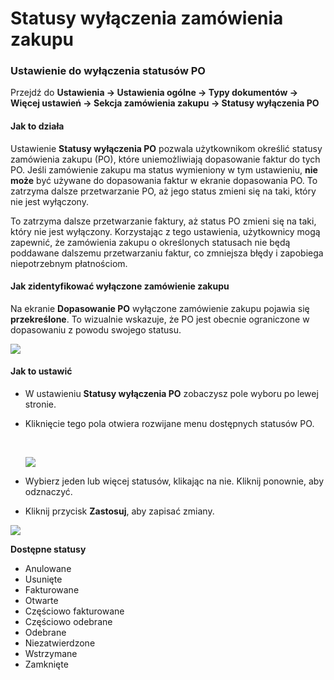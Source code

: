 # Statusy wyłączenia zamówienia zakupu

### **Ustawienie do wyłączenia statusów PO**

Przejdź do **Ustawienia → Ustawienia ogólne → Typy dokumentów → Więcej ustawień → Sekcja zamówienia zakupu → Statusy wyłączenia PO**

#### **Jak to działa**

Ustawienie **Statusy wyłączenia PO** pozwala użytkownikom określić statusy zamówienia zakupu (PO), które uniemożliwiają dopasowanie faktur do tych PO. Jeśli zamówienie zakupu ma status wymieniony w tym ustawieniu, **nie może** być używane do dopasowania faktur w ekranie dopasowania PO. To zatrzyma dalsze przetwarzanie PO, aż jego status zmieni się na taki, który nie jest wyłączony.

To zatrzyma dalsze przetwarzanie faktury, aż status PO zmieni się na taki, który nie jest wyłączony. Korzystając z tego ustawienia, użytkownicy mogą zapewnić, że zamówienia zakupu o określonych statusach nie będą poddawane dalszemu przetwarzaniu faktur, co zmniejsza błędy i zapobiega niepotrzebnym płatnościom.

#### **Jak zidentyfikować wyłączone zamówienie zakupu**

Na ekranie **Dopasowanie PO** wyłączone zamówienie zakupu pojawia się **przekreślone**. To wizualnie wskazuje, że PO jest obecnie ograniczone w dopasowaniu z powodu swojego statusu.​

![](https://files.gitbook.com/v0/b/gitbook-x-prod.appspot.com/o/spaces%2FT2n2w4uDCJvv7CJ5zrdk%2Fuploads%2FDbA2CsBn6twgp5BrSvgV%2Fimage.png?alt=media\&token=211bd6a2-4136-4ea0-85cf-e17f428fa0da)

#### **Jak to ustawić**

* W ustawieniu **Statusy wyłączenia PO** zobaczysz pole wyboru po lewej stronie.
*   Kliknięcie tego pola otwiera rozwijane menu dostępnych statusów PO.

    ​

    ![](https://files.gitbook.com/v0/b/gitbook-x-prod.appspot.com/o/spaces%2FT2n2w4uDCJvv7CJ5zrdk%2Fuploads%2FgvmAKBrVLXhDwKe7RIBe%2Fimage.png?alt=media\&token=0f98186b-3f50-483c-8465-a75972e9386a)
* Wybierz jeden lub więcej statusów, klikając na nie. Kliknij ponownie, aby odznaczyć.
* Kliknij przycisk **Zastosuj**, aby zapisać zmiany.

![](https://files.gitbook.com/v0/b/gitbook-x-prod.appspot.com/o/spaces%2FT2n2w4uDCJvv7CJ5zrdk%2Fuploads%2F5FCyl2giTsZeu8487ai9%2Fimage.png?alt=media\&token=5e7c0ee4-1629-44e0-a4c5-056d7efa320f)

**Dostępne statusy**

* Anulowane
* Usunięte
* Fakturowane
* Otwarte
* Częściowo fakturowane
* Częściowo odebrane
* Odebrane
* Niezatwierdzone
* Wstrzymane
* Zamknięte
